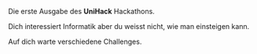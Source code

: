 Die erste Ausgabe des **UniHack** Hackathons.

Dich interessiert Informatik aber du weisst nicht, wie man einsteigen kann.

Auf dich warte verschiedene Challenges.